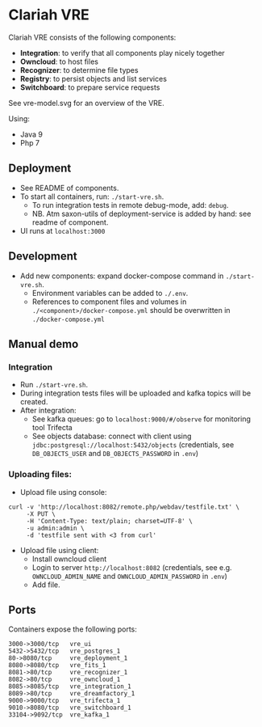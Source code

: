 Clariah VRE
===

Clariah VRE consists of the following components:

- **Integration**: to verify that all components play nicely together
- **Owncloud**: to host files
- **Recognizer**: to determine file types
- **Registry**: to persist objects and list services
- **Switchboard**: to prepare service requests

See vre-model.svg for an overview of the VRE.

Using:
- Java 9
- Php 7

Deployment
---

- See README of components.
- To start all containers, run: `./start-vre.sh`. 
  - To run integration tests in remote debug-mode, add: `debug`.
  - NB. Atm saxon-utils of deployment-service is added by hand: see readme of component.
- UI runs at `localhost:3000`

Development
---

- Add new components: expand docker-compose command in `./start-vre.sh`.
    - Environment variables can be added to `./.env`.
    - References to component files and volumes in `./<component>/docker-compose.yml` should be overwritten in `./docker-compose.yml`
  
Manual demo
---

### Integration
- Run `./start-vre.sh`.
- During integration tests files will be uploaded and kafka topics will be created.
- After integration:
  - See kafka queues: go to `localhost:9000/#/observe` for monitoring tool Trifecta
  - See objects database: connect with client using `jdbc:postgresql://localhost:5432/objects` (credentials, see `DB_OBJECTS_USER` and `DB_OBJECTS_PASSWORD` in `.env`)

### Uploading files:

- Upload file using console:

```
curl -v 'http://localhost:8082/remote.php/webdav/testfile.txt' \
     -X PUT \
     -H 'Content-Type: text/plain; charset=UTF-8' \
     -u admin:admin \
     -d 'testfile sent with <3 from curl'
```

- Upload file using client:
  - Install owncloud client
  - Login to server `http://localhost:8082` (credentials, see e.g. `OWNCLOUD_ADMIN_NAME` and `OWNCLOUD_ADMIN_PASSWORD` in `.env`)
  - Add file.

## Ports

Containers expose the following ports:
```
3000->3000/tcp   vre_ui
5432->5432/tcp   vre_postgres_1
80->8080/tcp     vre_deployment_1
8080->8080/tcp   vre_fits_1
8081->80/tcp     vre_recognizer_1
8082->80/tcp     vre_owncloud_1
8085->8085/tcp   vre_integration_1
8089->80/tcp     vre_dreamfactory_1
9000->9000/tcp   vre_trifecta_1
9010->8080/tcp   vre_switchboard_1
33104->9092/tcp  vre_kafka_1
```